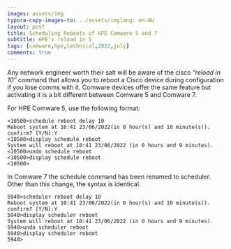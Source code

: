 ```yaml
---
images: assets/img
typora-copy-images-to: ../assets/imglang: en-AU
layout: post
title: Scheduling Reboots of HPE Comware 5 and 7
subtitle: HPE's reload in 5
tags: [comware,hpe,technical,2022,july]
comments: true
---
```


Any network engineer worth their salt will be aware of the cisco “*reload in 10″* command that allows you to reboot a Cisco device during configuration if you lose comms with it. Comware devices offer the same feature but activating it is a bit different between Comware 5 and Comware 7.

For HPE Comware 5, use the following format:

```
<10500>schedule reboot delay 10
Reboot system at 10:41 23/06/2022(in 0 hour(s) and 10 minute(s)). confirm? [Y/N]:Y
<10500>display schedule reboot
System will reboot at 10:41 23/06/2022 (in 0 hours and 9 minutes).
<10500>undo schedule reboot
<10500>display schedule reboot 
<10500>
```

In Comware 7 the schedule command has been renamed to scheduler. Other than this change, the syntax is identical.

```
5940>scheduler reboot delay 10
Reboot system at 10:41 23/06/2022(in 0 hour(s) and 10 minute(s)). confirm? [Y/N]:Y
5940>display scheduler reboot
System will reboot at 10:41 23/06/2022 (in 0 hours and 9 minutes).
5940>undo scheduler reboot
5940>display scheduler reboot 
5940>
```

